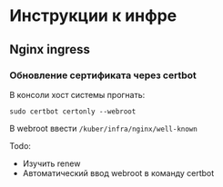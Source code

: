 # Инструкции к инфре
## Nginx ingress
### Обновление сертификата через certbot
В консоли хост системы прогнать:
```shell
sudo certbot certonly --webroot
```
В webroot ввести `/kuber/infra/nginx/well-known`

Todo: 
- Изучить renew
- Автоматический ввод webroot в команду certbot
